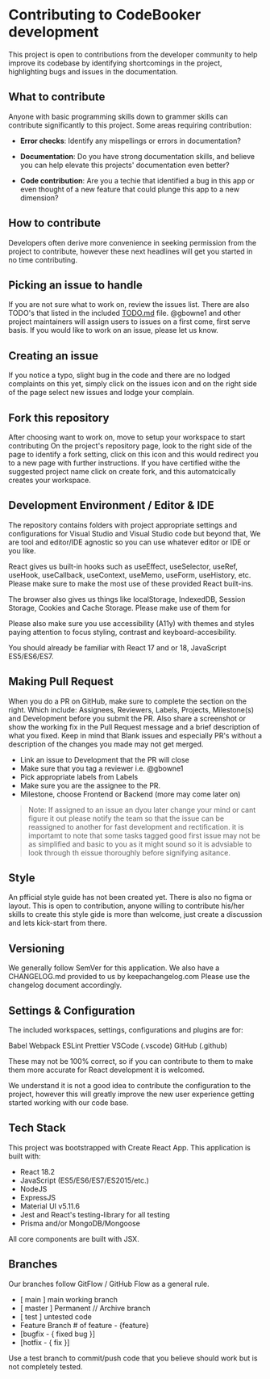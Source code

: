 # Contributing to CodeBooker development

This project is open to contributions from the developer community to help improve its codebase by identifying shortcomings in the project, highlighting bugs and issues in the documentation.

## What to contribute

Anyone with basic programming skills down to grammer skills can contribute significantly to this project.
Some areas requiring contribution:

- **Error checks**: Identify any mispellings or errors in documentation? 

<!-- scan through the issues tab of this project's repository to see if this complaint has been made, if not, create an issue and lodge this complain. -->

- **Documentation**: Do you have strong documentation skills, and believe you can help elevate this projects' documentation even better? 

- **Code contribution**: Are you a techie that identified a bug in this app or even thought of a new feature that could plunge this app to a new dimension? 

## How to contribute

Developers often derive more convenience in seeking permission from the project to contribute, however these next headlines will get you started in no time contributing.

## Picking an issue to handle

If you are not sure what to work on, review the issues list. There are also TODO's that listed in the included [TODO.md](./TODO.md) file. @gbowne1 and other project maintainers will assign users to issues on a first come, first serve basis. If you would like to work on an issue, please let us know.

## Creating an issue

If you notice a typo, slight bug in the code and there are no lodged complaints on this yet, simply click on the issues icon and on the right side of the page select new issues and lodge your complain.

## Fork this repository

After choosing want to work on, move to setup your workspace to start contributing
On the project's repository page, look to the right side of the page to identify a fork setting, click on this icon and this would redirect you to a new page with further instructions. If you have certified withe the suggested project name click on create fork, and this automatcically creates your workspace.

## Development Environment / Editor & IDE

The repository contains folders with project appropriate settings and configurations for Visual Studio and Visual Studio code but beyond that, We are tool and editor/IDE agnostic so you can use whatever editor or IDE or you like.

React gives us built-in hooks such as useEffect, useSelector, useRef, useHook, useCallback, useContext, useMemo, useForm, useHistory, etc. Please make sure to make the most use of these provided React built-ins.

The browser also gives us things like localStorage, IndexedDB, Session Storage, Cookies and Cache Storage. Please make use of them for

Please also make sure you use accessibility (A11y) with themes and styles paying attention to focus styling, contrast and keyboard-accesibility.

You should already be familiar with React 17 and or 18, JavaScript ES5/ES6/ES7.

## Making Pull Request

When you do a PR on GitHub, make sure to complete the section on the right. Which include: 
Assignees, Reviewers, Labels, Projects, Milestone(s) and Development before you submit the PR.
Also share a screenshot or show the working fix in the Pull Request message and a brief description of what you fixed.
Keep in mind that Blank issues and especially PR's without a description of the changes you made may not get merged.

-   Link an issue to Development that the PR will close
-   Make sure that you tag a reviewer i.e. @gbowne1
-   Pick appropriate labels from Labels
-   Make sure you are the assignee to the PR.
-   Milestone, choose Frontend or Backend (more may come later on)






> Note: If assigned to an issue an dyou later change your mind or cant figure it out please notify the team so that the issue can be reassigned to another for fast development and rectification.
it is importamt to note that some tasks tagged good first issue may not be as simplified and basic to you as it might sound so it is advsiable to look through th eissue thoroughly before signifying asitance.


## Style

An pfficial style guide has not been created yet. There is also no figma or layout. This is open to contribution, anyone willing to contribute his/her skills to create this style gide is more than welcome, just create a discussion and lets kick-start from there.


## Versioning

We generally follow SemVer for this application. We also have a CHANGELOG.md provided to us by keepachangelog.com
Please use the changelog document accordingly.


## Settings & Configuration

The included workspaces, settings, configurations and plugins are for:

Babel
Webpack
ESLint
Prettier
VSCode (.vscode)
GitHub (.github)

These may not be 100% correct, so if you can contribute to them to make them more accurate for React development it is welcomed.

We understand it is not a good idea to contribute the configuration to the project, however this will greatly improve the new user experience getting
started working with our code base.

## Tech Stack

This project was bootstrapped with Create React App.
This application is built with:

-   React 18.2
-   JavaScript (ES5/ES6/ES7/ES2015/etc.)
-   NodeJS
-   ExpressJS
-   Material UI v5.11.6
-   Jest and React's testing-library for all testing
-   Prisma and/or MongoDB/Mongoose

All core components are built with JSX.

## Branches

Our branches follow GitFlow / GitHub Flow as a general rule.

-   [ main ] main working branch
-   [ master ] Permanent // Archive branch
-   [ test ] untested code
-   Feature Branch # of feature - {feature}
-   [bugfix - { fixed bug }]
-   [hotfix - { fix }]

Use a test branch to commit/push code that you believe should work but is not completely tested.
